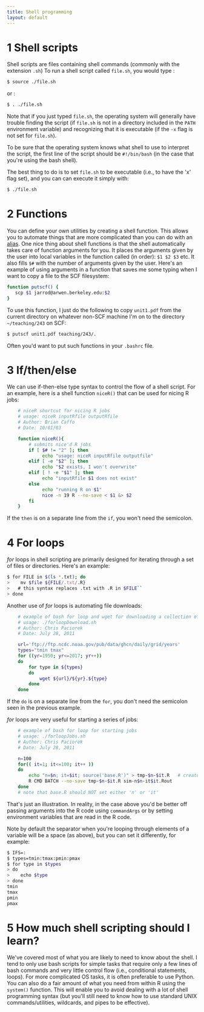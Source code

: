 ```yaml
---
title: Shell programming
layout: default
---
```


# 1 Shell scripts 

Shell scripts are files containing shell commands (commonly with the
extension `.sh`) To run a shell script called `file.sh`, you would type
:

```bash
$ source ./file.sh
```

or :

```bash
$ . ./file.sh
```

Note that if you just typed `file.sh`, the operating system will
generally have trouble finding the script (if `file.sh` is not in a
directory included in the `PATH` environment variable) and recognizing that it is
executable (if the `-x` flag is not set for `file.sh`). 

To be sure that the operating system knows what shell to use
to interpret the script, the first line of the script should be
`#!/bin/bash` (in the case that you're using the bash shell). 

The best thing to do is to set `file.sh` to be executable (i.e., to have the 'x' flag set), and you can can execute it simply with:

```bash
$ ./file.sh
```

# 2 Functions

You can define your own utilities by creating a shell function. This
allows you to automate things that are more complicated than you can do
with an
[alias](using-commands#8-aliases-command-shortcuts-and-bashrc).
One nice thing about shell functions is that the shell
automatically takes care of function arguments for you. It places the
arguments given by the user into local variables in the function called
(in order): `$1 $2 $3` etc. It also fills `$#` with the number of
arguments given by the user. Here's an example of using arguments in a
function that saves me some typing when I want to copy a file to the SCF
filesystem:

```bash
function putscf() {
   scp $1 jarrod@arwen.berkeley.edu:$2
}
```

To use this function, I just do the following to copy `unit1.pdf` from
the current directory on whatever non-SCF machine I'm on to the
directory `~/teaching/243` on SCF:

```bash
$ putscf unit1.pdf teaching/243/.
```

Often you'd want to put such functions in your `.bashrc` file.

# 3 If/then/else

We can use if-then-else type syntax to control the flow of a shell
script. For an example, here is a shell function `niceR()` that can be
used for nicing R jobs:

```bash
    # niceR shortcut for nicing R jobs 
    # usage: niceR inputRfile outputRfile 
    # Author: Brian Caffo 
    # Date: 10/01/03 

    function niceR(){
        # submits nice'd R jobs
        if [ $# != "2" ]; then
             echo "usage: niceR inputRfile outputfile" 
        elif [ -e "$2" ]; then
             echo "$2 exists, I won't overwrite" 
        elif [ ! -e "$1" ]; then
             echo "inputRfile $1 does not exist" 
        else
             echo "running R on $1" 
             nice -n 19 R --no-save < $1 &> $2
        fi
    }
```
	
If the `then` is on a separate line from the `if`, you won't need the semicolon. 

# 4 For loops

*for* loops in shell scripting are primarily designed for iterating
through a set of files or directories. Here's an example:

```bash
$ for FILE in $(ls *.txt); do
>    mv $file ${FILE/.txt/.R}
>   # this syntax replaces .txt with .R in $FILE``
> done
```

Another use of *for* loops is automating file downloads:

```bash
    # example of bash for loop and wget for downloading a collection of files on the web
    # usage: ./forloopDownload.sh
    # Author: Chris Paciorek
    # Date: July 28, 2011

    url='ftp://ftp.ncdc.noaa.gov/pub/data/ghcn/daily/grid/years'
    types="tmin tmax"
    for ((yr=1950; yr<=2017; yr++))
    do
        for type in ${types}
        do
            wget ${url}/${yr}.${type}
        done
    done
```

If the `do` is on a separate line from the `for`, you don't need the
semicolon seen in the previous example. 

	
*for* loops are very useful for starting a series of jobs:

```bash
    # example of bash for loop for starting jobs
    # usage: ./forloopJobs.sh
    # Author: Chris Paciorek
    # Date: July 28, 2011

    n=100 
    for(( it=1; it<=100; it++ ))
    do
        echo "n=$n; it=$it; source('base.R')" > tmp-$n-$it.R   # create customized R file
        R CMD BATCH --no-save tmp-$n-$it.R sim-n$n-it$it.Rout
    done
    # note that base.R should NOT set either 'n' or 'it'
```
	
That's just an illustration. In reality, in the case above you'd be better off passing arguments into the R code using `commandArgs` or by setting environment variables that are read in the R code.

Note by default the separator when you're looping through elements of a variable will be a space (as above), but you can set it differently, for example:

```bash
$ IFS=:
$ types=tmin:tmax:pmin:pmax
$ for type in $types
> do
>    echo $type
> done
tmin
tmax
pmin
pmax
```


# 5 How much shell scripting should I learn?

We've covered most of what you are likely to need to know about the
shell. I tend to only use bash scripts for simple tasks that require
only a few lines of bash commands and very little control flow (i.e.,
conditional statements, loops). For more complicated OS tasks, it is
often preferable to use Python. You can also do a fair amount of what
you need from within R using the `system()` function. This will enable
you to avoid dealing with a lot of shell programming syntax (but you'll
still need to know how to use standard UNIX commands/utilities, wildcards, and pipes to be
effective).

